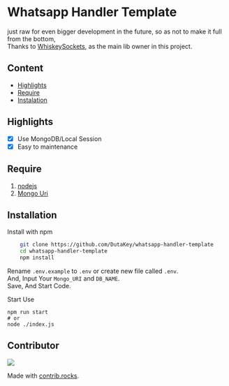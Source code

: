 
# Whatsapp Handler Template

just raw for even bigger development in the future, so as not to make it full from the bottom, <br/>
Thanks to [WhiskeySockets](https://github.com/WhiskeySockets/Baileys), as the main lib owner in this project.
## Content
- [Highlights](#highlights)
- [Require](#require)
- [Instalation](#Installation)

## Highlights

- [x] Use MongoDB/Local Session
- [x] Easy to maintenance

## Require
1. [nodejs](https://nodejs.org/en/download)
2. [Mongo Uri](https://www.mongodb.com/cloud/atlas)
## Installation

Install with npm

```bash
    git clone https://github.com/DutaKey/whatsapp-handler-template
    cd whatsapp-handler-template
    npm install
```

Rename `.env.example` to `.env` or create new file called `.env`.<br />
And, Input Your `Mongo_URI` and `DB_NAME`.<br />
Save, And Start Code.


Start Use
```
npm run start
# or
node ./index.js
```

## Contributor

<a href="https://github.com/DutaKey/whatsapp-handler-template/graphs/contributors">
  <img src="https://contrib.rocks/image?repo=DutaKey/whatsapp-handler-template" />
</a>

Made with [contrib.rocks](https://contrib.rocks).
